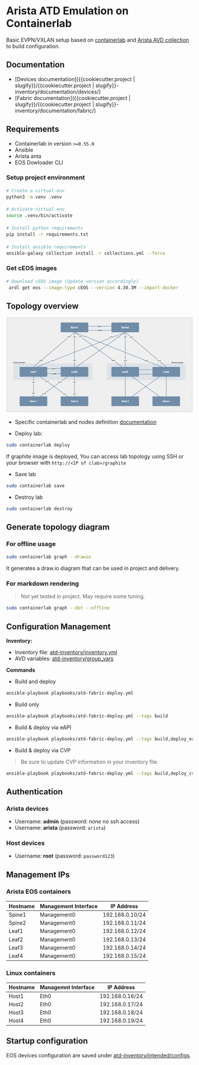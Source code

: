 # Arista ATD Emulation on Containerlab

Basic EVPN/VXLAN setup based on [containerlab](https://containerlab.dev/) and [Arista AVD collection](https://avs.arista.com) to build configuration.

## Documentation

- [Devices documentation]({{cookiecutter.project | slugify}}/{{cookiecutter.project | slugify}}-inventory/documentation/devices/)
- [Fabric documentation]({{cookiecutter.project | slugify}}/{{cookiecutter.project | slugify}}-inventory/documentation/fabric/)

## Requirements

- Containerlab in version `>=0.55.0`
- Ansible
- Arista anta
- EOS Dowloader CLI

### Setup project environment

```bash
# Create a virtual-env
python3 -m venv .venv

# Activate virtual env
source .venv/bin/activate

# Install python requirements
pip install -r requirements.txt

# Install ansible requirements
ansible-galaxy collection install -r collections.yml --force
```

### Get cEOS images

```bash
# Download cEOS image (Update version accordingly)
 ardl get eos --image-type cEOS --version 4.30.3M --import-docker
```

## Topology overview

![Network Diagram](topology.png)

- Specific containerlab and nodes definition [documentation](./docs/clab.md)

- Deploy lab:

```bash
sudo containerlab deploy
```

If graphite image is deployed, You can access lab topology using SSH or your browser with `http://<IP of clab>/graphite`

- Save lab

```bash
sudo containerlab save
```

- Destroy lab

```bash
sudo containerlab destroy
```

## Generate topology diagram

### For offline usage

```bash
sudo containerlab graph --drawio
```

It generates a draw.io diagram that can be used in project and delivery.

### For markdown rendering

> Not yet tested in project. May require some tuning.

```bash
sudo containerlab graph --dot --offline
```

## Configuration Management

__Inventory:__

- Inventory file: [atd-inventory/inventory.yml](atd-inventory/inventory.yml)
- AVD variables: [atd-inventory/group_vars](atd-inventory/group_vars)

__Commands__

- Build and deploy

```bash
ansible-playbook playbooks/atd-fabric-deploy.yml
```

- Build only

```bash
ansible-playbook playbooks/atd-fabric-deploy.yml --tags build
```

- Build & deploy via eAPI

```bash
ansible-playbook playbooks/atd-fabric-deploy.yml --tags build,deploy_eapi
```

- Build & deploy via CVP

> Be sure to update CVP information in your inventory file.

```bash
ansible-playbook playbooks/atd-fabric-deploy.yml --tags build,deploy_cvp
```

## Authentication

### Arista devices

- Username: __admin__ (password: _none_ no ssh access)
- Username: __arista__ (password: `arista`)

### Host devices

- Username: __root__ (password: `password123`)

## Management IPs

### Arista EOS containers

| Hostname | Management Interface | IP Address      |
| -------- | -------------------- | --------------  |
| Spine1   | Management0          | 192.168.0.10/24 |
| Spine2   | Management0          | 192.168.0.11/24 |
| Leaf1    | Management0          | 192.168.0.12/24 |
| Leaf2    | Management0          | 192.168.0.13/24 |
| Leaf3    | Management0          | 192.168.0.14/24 |
| Leaf4    | Management0          | 192.168.0.15/24 |

### Linux containers

| Hostname | Managemnt Interface | IP Address      |
| -------- | ------------------- | --------------  |
| Host1    | Eth0                | 192.168.0.16/24 |
| Host2    | Eth0                | 192.168.0.17/24 |
| Host3    | Eth0                | 192.168.0.18/24 |
| Host4    | Eth0                | 192.168.0.19/24 |

## Startup configuration

EOS devices configuration are saved under [atd-inventory/intended/configs](atd-inventory/intended/configs).

